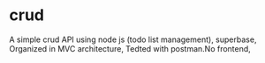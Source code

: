 # crud
A simple crud API using node js (todo list management), superbase, Organized in MVC architecture, Tedted with postman.No frontend,
